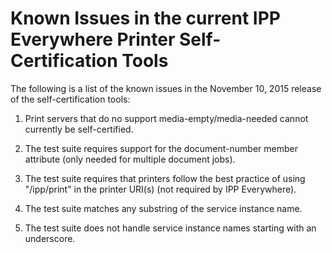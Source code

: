 # Known Issues in the current IPP Everywhere Printer Self-Certification Tools

The following is a list of the known issues in the November 10, 2015 release of the self-certification tools:

1. Print servers that do no support media-empty/media-needed cannot currently be self-certified.

2. The test suite requires support for the document-number member attribute (only needed for multiple document jobs).

3. The test suite requires that printers follow the best practice of using "/ipp/print" in the printer URI(s) (not required by IPP Everywhere).

4. The test suite matches any substring of the service instance name.

5. The test suite does not handle service instance names starting with an underscore.
